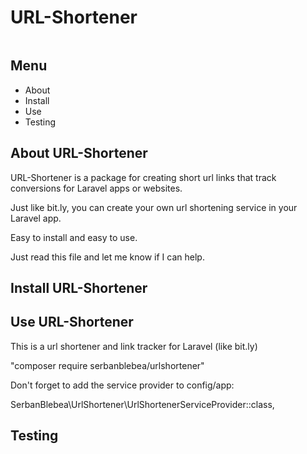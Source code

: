 # URL-Shortener

<p align="center">
<a href="" target="_blank"><img src=""></a>
</p>

## Menu

- About
- Install
- Use
- Testing

## About URL-Shortener
URL-Shortener is a package for creating short url links that track conversions for Laravel apps or websites.

Just like bit.ly, you can create your own url shortening service in your Laravel app.

Easy to install and easy to use.

Just read this file and let me know if I can help.

## Install URL-Shortener


## Use URL-Shortener
This is a url shortener and link tracker for Laravel (like bit.ly)

"composer require serbanblebea/urlshortener"

Don't forget to add the service provider to config/app: 

SerbanBlebea\UrlShortener\UrlShortenerServiceProvider::class,

## Testing
